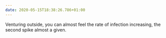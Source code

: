 ```yaml
---
date: 2020-05-15T18:38:26.786+01:00
---
```

Venturing outside, you can almost feel the rate of infection increasing, the second spike almost a given.
